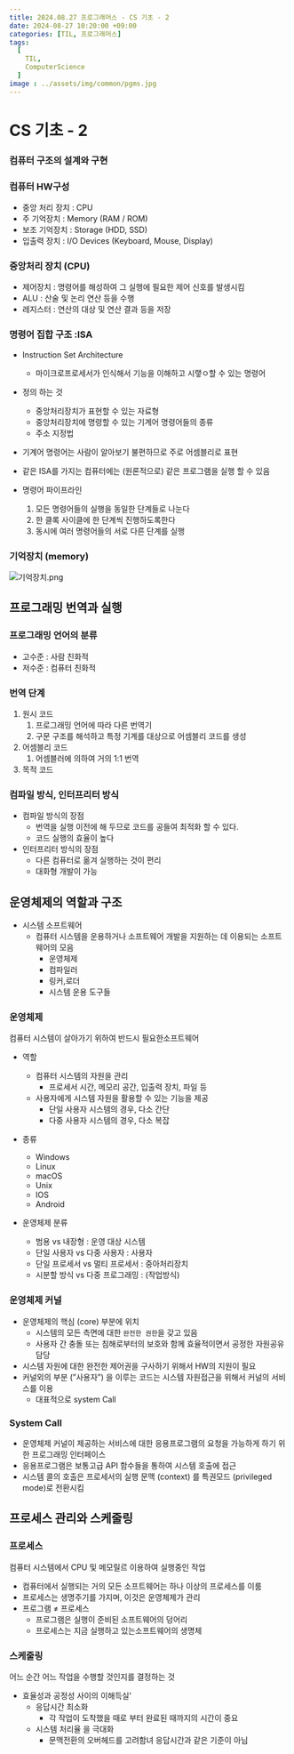 ```yaml
---
title: 2024.08.27 프로그래머스 - CS 기초 - 2
date: 2024-08-27 10:20:00 +09:00
categories: [TIL, 프로그래머스]
tags:
  [
    TIL,
    ComputerScience
  ]
image : ../assets/img/common/pgms.jpg
---
```

# CS 기초 - 2

### 컴퓨터 구조의 설계와 구현

### 컴퓨터 HW구성

- 중앙 처리 장치 : CPU
- 주 기억장치 : Memory (RAM / ROM)
- 보조 기억장치 : Storage (HDD, SSD)
- 입출력 장치 : I/O Devices (Keyboard, Mouse, Display)

### 중앙처리 장치 (CPU)

- 제어장치 : 명령어를 해성하여 그 실행에 필요한 제어 신호를 발생시킴
- ALU : 산술 및 논리 연산 등을 수행
- 레지스터 : 연산의 대상 및 연산 결과 등을 저장

### 명령어 집합 구조 :ISA

- Instruction Set Architecture
    - 마이크로프로세서가 인식해서 기능을 이해하고 시랳ㅇ할 수 있는 명령어
    
- 정의 하는 것
    - 중앙처리장치가 표현할 수 있는 자료형
    - 중앙처리장치에 명령할 수 있는 기계어 명령어들의 종류
    - 주소 지정법
    
- 기계어 명령어는 사람이 알아보기 불편하므로 주로 어셈블리로 표현
- 같은 ISA를 가지는 컴퓨터에는 (원론적으로) 같은 프로그램을 실행 할 수 있음

- 명령어 파이프라인
    1. 모든 명령어들의 실행을 동일한 단계들로 나눈다
    2. 한 클록 사이클에 한 단계씩 진행하도록한다
    3. 동시에 여러 명령어들의 서로 다른 단계를 실행
    

### 기억장치 (memory)

![기억장치.png](https://prod-files-secure.s3.us-west-2.amazonaws.com/5dc66f4b-2d22-4c3a-b8a9-955b7336085a/9fd80980-b2d7-4bd6-9fdd-cc50f34e6a92/%EA%B8%B0%EC%96%B5%EC%9E%A5%EC%B9%98.png)

## 프로그래밍 번역과 실행

### 프로그래밍 언어의 분류

- 고수준 : 사람 친화적
- 저수준 : 컴퓨터 친화적

### 번역 단계

1. 원시 코드
    1. 프로그래밍 언어에 따라 다른 번역기
    2. 구문 구조를 해석하고 특정 기계를 대상으로 어셈블리 코드를 생성
2. 어셈블리 코드
    1. 어셈블러에 의하여 거의 1:1 번역
3. 목적 코드

### 컴파일 방식, 인터프리터 방식

- 컴파일 방식의 장점
    - 번역을 실행 이전에 해 두므로 코드를 공들여 최적화 할 수 있다.
    - 코드 실행의 효율이 높다
- 인터프리터 방식의 장점
    - 다른 컴퓨터로 옮겨 실행하는 것이 편리
    - 대화형 개발이 가능

## 운영체제의 역할과 구조

- 시스템 소프트웨어
    - 컴퓨터 시스템을 운용하거나 소프트웨어 개발을 지원하는 데 이용되는 소프트웨어의 모음
        - 운영체제
        - 컴파일러
        - 링커,로더
        - 시스템 운용 도구들

### 운영체제

컴퓨터 시스템이 살아가기 위하여 반드시 필요한소프트웨어

- 역할
    - 컴퓨터 시스템의 자원을 관리
        - 프로세서 시간, 메모리 공간, 입출력 장치, 파일 등
    - 사용자에게 시스템 자원을 활용할 수 있는 기능을 제공
        - 단일 사용자 시스템의 경우, 다소 간단
        - 다중 사용자 시스템의 경우, 다소 복잡
- 종류
    - Windows
    - Linux
    - macOS
    - Unix
    - IOS
    - Android

- 운영체제 분류
    - 범용 vs 내장형 : 운영 대상 시스템
    - 단일 사용자 vs 다중 사용자 : 사용자
    - 단일 프로세서 vs 멀티 프로세서 : 중아처리장치
    - 시분할 방식 vs 다중 프로그래밍 : (작업방식)

### 운영체제 커널

- 운영체제의 핵심 (core) 부분에 위치
    - 시스템의 모든 측면에 대한 `완전한 권한`을 갖고 있음
    - 사용자 간 충돌 또는 침해로부터의 보호와 함께 효율적이면서 공정한 자원공유 담당
- 시스템 자원에 대한 완전한 제어권을 구사하기 위해서 HW의 지원이 필요
- 커널외의 부분 (”사용자”) 을 이루는 코드는 시스템 자원접근을 위해서 커널의 서비스를 이용
    - 대표적으로 system Call

### System Call

- 운영체제 커널이 제공하는 서비스에 대한 응용프로그램의 요청을 가능하게 하기 위한 프로그래밍 인터페이스
- 응용프로그램은 보통고급 API 함수들을 통하여 시스템 호출에 접근
- 시스템 콜의 호출은 프로세서의 실행 문맥 (context) 를 특권모드 (privileged mode)로 전환시킴

## 프로세스 관리와 스케줄링

### 프로세스

컴퓨터 시스템에서 CPU 및 메모릴르 이용하여 실행중인 작업

- 컴퓨터에서 실행되는 거의 모든 소프트웨어는 하나 이상의 프로세스를 이룸
- 프로세스는 생명주기를 가지며, 이것은 운영체제가 관리
- 프로그램 ≠ 프로세스
    - 프로그램은 실행이 준비된 소프트웨어의 덩어리
    - 프로세스는 지금 실행하고 있는소프트웨어의 생명체

### 스케줄링

어느 순간 어느 작업을 수행할 것인지를 결정하는 것

- 효율성과 공정성 사이의 이해득실’
    - 응답시간 최소화
        - 각 작업이 도착했을 때로 부터 완료된 때까지의 시간이 중요
    - 시스템 처리율 을 극대화
        - 문맥전환의 오버헤드를 고려함녀 응답시간과 같은 기준이 아님